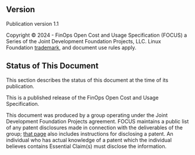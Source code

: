 ## Version

Publication version 1.1

Copyright © 2024 - FinOps Open Cost and Usage Specification (FOCUS) a Series of the Joint Development Foundation Projects, LLC. Linux Foundation [trademark](https://www.linuxfoundation.org/legal/trademarks), and document use rules apply.

## Status of This Document

This section describes the status of this document at the time of its publication.

This is a published release of the FinOps Open Cost and Usage Specification.

This document was produced by a group operating under the Joint Development Foundation Projects agreement. FOCUS maintains a public list of any patent disclosures made in connection with the deliverables of the group; [that page](https://github.com/FinOps-Open-Cost-and-Usage-Spec/FOCUS_Spec/blob/working_draft/ipr.md) also includes instructions for disclosing a patent. An individual who has actual knowledge of a patent which the individual believes contains Essential Claim(s) must disclose the information.

<div style="page-break-after: always"></div>
